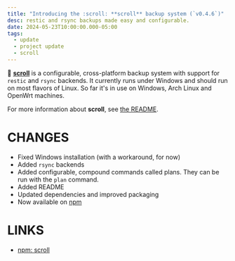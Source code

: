 ```yaml
---
title: "Introducing the :scroll: **scroll** backup system (`v0.4.6`)"
desc: restic and rsync backups made easy and configurable.
date: 2024-05-23T10:00:00.000-05:00
tags:
  - update
  - project update
  - scroll
---
```


:scroll: **[scroll][repo]** is a configurable, cross-platform backup system with support for `restic` and `rsync` backends. It currently runs under Windows and should run on most flavors of Linux. So far it's in use on Windows, Arch Linux and OpenWrt machines. 

For more information about **scroll**, see [the README][readme].

# CHANGES

* Fixed Windows installation (with a workaround, for now)
* Added `rsync` backends
* Added configurable, compound commands called plans. They can be run with the `plan` command.
* Added README
* Updated dependencies and improved packaging
* Now available on [npm][npm]

# LINKS

* [npm: scroll][npm]

[repo]:https://github.com/0E9B061F/scroll
[readme]:https://github.com/0E9B061F/scroll#readme
[npm]:https://www.npmjs.com/package/scroll-backup
